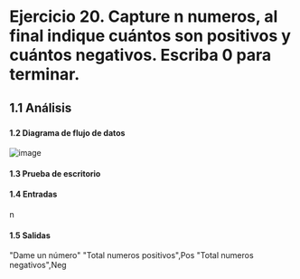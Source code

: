 # Ejercicio 20. Capture n numeros, al final indique cuántos son positivos y cuántos negativos. Escriba 0 para terminar.
## 1.1 Análisis
###
#### 1.2 Diagrama de flujo de datos
![image](https://user-images.githubusercontent.com/113397533/190954189-ce01544a-6c77-47f3-933a-ae22ffb95b24.png)
#### 1.3 Prueba de escritorio
#### 1.4 Entradas
n
#### 1.5 Salidas
"Dame un número" "Total numeros positivos",Pos "Total numeros negativos",Neg
